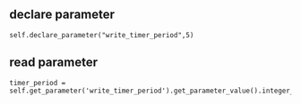 
## declare parameter
```
self.declare_parameter("write_timer_period",5)
```


## read parameter
```
timer_period = self.get_parameter('write_timer_period').get_parameter_value().integer_value
```
